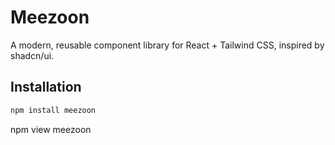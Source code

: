 # Meezoon

A modern, reusable component library for React + Tailwind CSS, inspired by shadcn/ui.

## Installation

```bash
npm install meezoon
```

npm view meezoon
